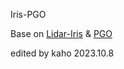 Iris-PGO

Base on [Lidar-Iris](https://github.com/BigMoWangying/LiDAR-Iris) & [PGO](https://github.com/yanliang-wang/FAST_LIO_LC/tree/master/PGO) 



edited by kaho 2023.10.8

